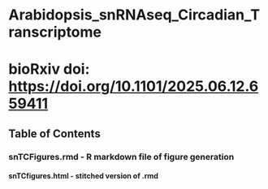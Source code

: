 # Arabidopsis_snRNAseq_Circadian_Transcriptome
# bioRxiv doi: https://doi.org/10.1101/2025.06.12.659411


## Table of Contents
### snTCFigures.rmd - R markdown file of figure generation
#### snTCfigures.html - stitched version of .rmd





